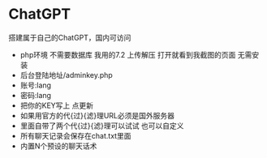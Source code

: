 # ChatGPT
搭建属于自己的ChatGPT，国内可访问
- php环境 不需要数据库  我用的7.2   上传解压  打开就看到我截图的页面 无需安装
- 后台登陆地址/adminkey.php
- 账号:lang
- 密码:lang
- 把你的KEY写上 点更新
- 如果用官方的代{过}{滤}理URL必须是国外服务器
- 里面自带了两个代{过}{滤}理可以试试  也可以自定义
- 所有聊天记录会保存在chat.txt里面
- 内置N个预设的聊天话术
